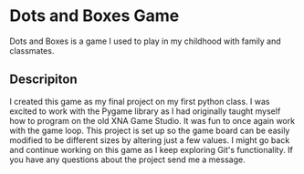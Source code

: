 # Dots and Boxes Game

Dots and Boxes is a game I used to play in my childhood with family and classmates.

## Descripiton

I created this game as my final project on my first python class. I was excited to work with the Pygame library as I had originally taught myself how to program on the old XNA Game Studio. It was fun to once again work with the game loop. This project is set up so the game board can be easily modified to be different sizes by altering just a few values. I might go back and continue working on this game as I keep exploring Git's functionality. If you have any questions about the project send me a message.